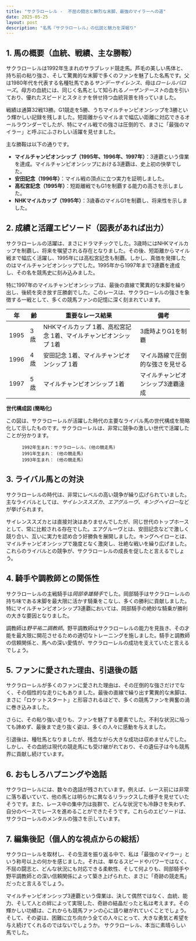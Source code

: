 ```yaml
---
title: "サクラローレル -  不屈の闘志と鮮烈な末脚、最強のマイラーへの道"
date: 2025-05-25
layout: post
description: "名馬『サクラローレル』の伝説と魅力を深堀り"
---
```


## 1. 馬の概要（血統、戦績、主な勝鞍）

サクラローレルは1992年生まれのサラブレッド競走馬。芦毛の美しい馬体と、持ち前の粘り強さ、そして驚異的な末脚で多くのファンを魅了した名馬です。父は1980年代を代表する名種牡馬である*サンデーサイレンス*、母は*ローレルバローズ*。母方の血統には、同じく名馬として知られる*ノーザンテースト*の血を引いており、優れたスピードとスタミナを併せ持つ血統背景を持っていました。

戦績は通算32戦13勝。G1競走を5勝、うちマイルチャンピオンシップを3勝という輝かしい記録を残しました。短距離からマイルまで幅広い距離に対応できるオールラウンダーでしたが、特にマイル戦での強さは圧倒的で、まさに「最強のマイラー」と呼ぶにふさわしい活躍を見せました。

主な勝鞍は以下の通りです。

* **マイルチャンピオンシップ（1995年、1996年、1997年）**：3連覇という偉業を達成。マイルチャンピオンシップにおける3連覇は、史上初の快挙でした。
* **安田記念（1996年）**：マイル戦の頂点に立つ実力を証明しました。
* **高松宮記念（1995年）**：短距離戦でもG1を制覇する能力の高さを示しました。
* **NHKマイルカップ（1995年）**：3歳春のマイルG1を制覇し、将来性を示しました。


## 2. 成績と活躍エピソード（図表があれば出力）

サクラローレルの活躍は、まさにドラマチックでした。3歳時にはNHKマイルカップを制覇し、将来を嘱望される存在となりました。その後、短距離からマイル戦まで幅広く活躍し、1995年には高松宮記念も制覇。しかし、真価を発揮したのはマイルチャンピオンシップでした。1995年から1997年まで3連覇を達成し、その名を競馬史に刻み込みました。

特に1997年のマイルチャンピオンシップは、最後の直線で驚異的な末脚を繰り出し、後続を突き放す圧勝劇でした。このレースは、サクラローレルの強さを象徴する一戦として、多くの競馬ファンの記憶に深く刻まれています。

| 年 | 齢 | 重要なレース結果 | 備考 |
|---|---|---|---|
| 1995 | 3歳 | NHKマイルカップ 1着、高松宮記念 1着、マイルチャンピオンシップ 1着 |  3歳時よりG1を制覇 |
| 1996 | 4歳 | 安田記念 1着、マイルチャンピオンシップ 1着 |  マイル路線で圧倒的な強さを見せる |
| 1997 | 5歳 | マイルチャンピオンシップ 1着 |  マイルチャンピオンシップ3連覇達成 |


**世代構成図 (簡略化)**

この図は、サクラローレルが活躍した時代の主要なライバル馬の世代構成を簡略化して示したものです。サクラローレルは、非常に競争の激しい世代で活躍したことが分かります。

```
      1992年生まれ：サクラローレル、(他の競走馬)
      1991年生まれ： (他の競走馬)
      1993年生まれ： (他の競走馬)
```


## 3. ライバル馬との対決

サクラローレルの時代は、非常にレベルの高い競争が繰り広げられていました。主なライバルとしては、*サイレンススズカ*、*エアグルーヴ*、*キングヘイロー*などが挙げられます。

サイレンススズカとは直接対決はありませんでしたが、同じ世代のトップホースとして、常に比較される存在でした。エアグルーヴとは、安田記念などで激しく競り合い、互いに実力を認め合う好勝負を展開しました。キングヘイローとは、マイルチャンピオンシップで幾度となく激突し、壮絶な戦いを繰り広げました。これらのライバルとの競争が、サクラローレルの成長を促したと言えるでしょう。


## 4. 騎手や調教師との関係性

サクラローレルの主戦騎手は*岡部幸雄騎手*でした。岡部騎手はサクラローレルの持ち味である末脚を最大限に活かす騎乗をこなし、多くの勝利に貢献しました。特にマイルチャンピオンシップ3連覇においては、岡部騎手の絶妙な騎乗が勝利の大きな要因となりました。

調教師は*野平祐二調教師*。野平調教師はサクラローレルの能力を見抜き、その才能を最大限に開花させるための適切なトレーニングを施しました。騎手と調教師の信頼関係と、馬への深い愛情が、サクラローレルの成功を支えていたと言えるでしょう。


## 5. ファンに愛された理由、引退後の話

サクラローレルが多くのファンに愛された理由は、その圧倒的な強さだけでなく、その個性的な走りにもありました。最後の直線で繰り出す驚異的な末脚は、まさに「ロケットスタート」と形容されるほどで、多くの競馬ファンを興奮の渦に巻き込みました。

さらに、その粘り強い走りも、ファンを魅了する要素でした。不利な状況に陥っても諦めず、最後まで走り抜く姿は、多くの人々に感動を与えました。

引退後は、種牡馬となりましたが、残念ながら大きな成功は収めませんでした。しかし、その血統は現代の競走馬にも受け継がれており、その遺伝子は今も競馬界に貢献し続けています。


## 6. おもしろハプニングや逸話

サクラローレルには、数々の逸話が残されています。例えば、レース前には非常に落ち着いていて、他の馬とは明らかに異なるリラックスした様子を見せていたそうです。また、レース中の集中力は抜群で、どんな状況でも冷静さを失わず、自分のペースでレースを進めることができたそうです。これらのエピソードは、サクラローレルのメンタルの強さを示しています。


## 7. 編集後記（個人的な視点からの総括）

サクラローレルを取材し、その生涯を振り返る中で、私は「最強のマイラー」という称号以上の何かを感じました。それは、単なるスピードやパワーではなく、不屈の闘志と、どんな状況にも対応できる柔軟性、そして何よりも、岡部騎手や野平調教師との深い信頼関係によって築き上げられた、まさに「奇跡の競走馬」だったと言えるでしょう。

マイルチャンピオンシップ3連覇という偉業は、決して偶然ではなく、血統、能力、そして人との絆によって実現した、奇跡の結晶だったと私は考えます。その輝かしい功績は、これからも競馬ファンの心に語り継がれていくことでしょう。そして、その姿は、困難に立ち向かう全ての人々にとって、大きな勇気と希望を与え続けてくれるのではないでしょうか。  サクラローレル、本当に素晴らしい馬でした。
